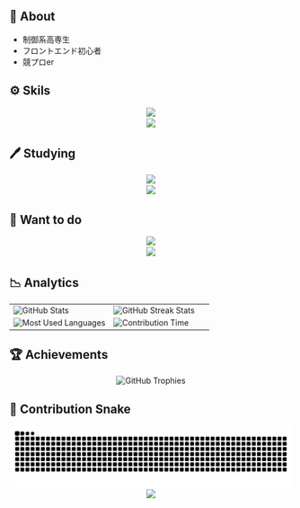 ## 📒 About

- 制御系高専生
- フロントエンド初心者
- 競プロer

## ⚙ Skils
<div align="center">
  <a href="https://skillicons.dev">
    <img src="https://skillicons.dev/icons?i=c,cpp,html,css" /></br>
    <img src="https://skillicons.dev/icons?i=python,tailwindcss,vercel,markdown" /></br>
  </a>
</div>

## 🖊 Studying
<div align="center">
  <a href="https://skillicons.dev">
    <img src="https://skillicons.dev/icons?i=javascript,typescript,react,nextjs" /></br>
    <img src="https://skillicons.dev/icons?i=vite,scss,fastapi" /></br>
  </a>
</div>

## 🌟 Want to do

<div align="center">
  <a href="https://skillicons.dev">
    <img src="https://skillicons.dev/icons?i=rust,cs,unity" /></br>
    <img src="https://skillicons.dev/icons?i=raspberrypi,figma" /></br>
  </a>
</div>

## 📉 Analytics

<div align="center">
  <table>
    <tr>
      <td width="50%">
        <img src="https://github-readme-stats.vercel.app/api?username=Juna1013&show_icons=true&theme=tokyonight&hide_border=true&bg_color=00000000" 
             alt="GitHub Stats" />
      </td>
      <td width="50%">
        <img src="https://github-readme-streak-stats.herokuapp.com/?user=Juna1013&theme=tokyonight&hide_border=true&background=00000000"
             alt="GitHub Streak Stats" />
      </td>
    </tr>
    <tr>
      <td width="50%">
        <img src="https://github-readme-stats.vercel.app/api/top-langs/?username=Juna1013&layout=compact&theme=tokyonight&hide_border=true&bg_color=00000000" 
             alt="Most Used Languages" />
      </td>
      <td width="50%">
        <img src="https://github-profile-summary-cards.vercel.app/api/cards/productive-time?username=Juna1013&theme=tokyonight"
             alt="Contribution Time" />
      </td>
    </tr>
  </table>
</div>

## 🏆 Achievements

<div align="center">
  <picture>
    <source media="(prefers-color-scheme: dark)"
      　　　srcset="https://github-profile-trophy.vercel.app/?username=Juna1013&theme=nord&column=7&no-frame=true&no-bg=true" />
    <source media="(prefers-color-scheme: light)" 
      　　　srcset="https://github-profile-trophy.vercel.app/?username=Juna1013&theme=dark&column=7&no-frame=true&no-bg=true" />
    <img src="https://github-profile-trophy.vercel.app/?username=Juna1013&theme=nord&column=7&no-frame=true&no-bg=true" 
      　 alt="GitHub Trophies" />
  </picture>
</div>

## 🐍 Contribution Snake
 
<div align="center">
<picture>
    <source media="(prefers-color-scheme: dark)" 
            srcset="https://raw.githubusercontent.com/Juna1013/Juna1013/output/github-contribution-grid-snake-dark.svg" />
    <source media="(prefers-color-scheme: light)" 
            srcset="https://raw.githubusercontent.com/Juna1013/Juna1013/output/github-contribution-grid-snake.svg" />
    <img alt="github contribution snake animation" 
         src="https://raw.githubusercontent.com/Juna1013/Juna1013/output/github-contribution-grid-snake.svg" />
</picture>
</div>

<div align="center">
  <img src="https://capsule-render.vercel.app/api?type=waving&color=gradient&customColorList=0,2,2,5,30&height=100&section=footer" />
</div>
